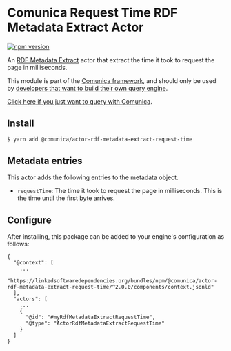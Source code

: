 # Comunica Request Time RDF Metadata Extract Actor

[![npm version](https://badge.fury.io/js/%40comunica%2Factor-rdf-metadata-extract-request-time.svg)](https://www.npmjs.com/package/@comunica/actor-rdf-metadata-extract-request-time)

An [RDF Metadata Extract](https://github.com/comunica/comunica/tree/master/packages/bus-rdf-metadata-extract) actor that
extract the time it took to request the page in milliseconds.

This module is part of the [Comunica framework](https://github.com/comunica/comunica),
and should only be used by [developers that want to build their own query engine](https://comunica.dev/docs/modify/).

[Click here if you just want to query with Comunica](https://comunica.dev/docs/query/).

## Install

```bash
$ yarn add @comunica/actor-rdf-metadata-extract-request-time
```

## Metadata entries

This actor adds the following entries to the metadata object.

* `requestTime`: The time it took to request the page in milliseconds. This is the time until the first byte arrives.

## Configure

After installing, this package can be added to your engine's configuration as follows:
```text
{
  "@context": [
    ...
    "https://linkedsoftwaredependencies.org/bundles/npm/@comunica/actor-rdf-metadata-extract-request-time/^2.0.0/components/context.jsonld"  
  ],
  "actors": [
    ...
    {
      "@id": "#myRdfMetadataExtractRequestTime",
      "@type": "ActorRdfMetadataExtractRequestTime"
    }
  ]
}
```
